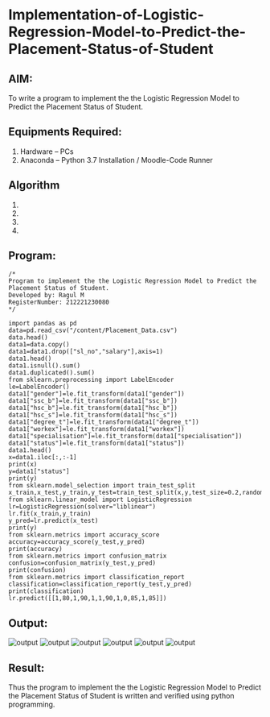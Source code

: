 # Implementation-of-Logistic-Regression-Model-to-Predict-the-Placement-Status-of-Student

## AIM:
To write a program to implement the the Logistic Regression Model to Predict the Placement Status of Student.

## Equipments Required:
1. Hardware – PCs
2. Anaconda – Python 3.7 Installation / Moodle-Code Runner

## Algorithm
1. 
2. 
3. 
4. 

## Program:
```
/*
Program to implement the the Logistic Regression Model to Predict the Placement Status of Student.
Developed by: Ragul M
RegisterNumber: 212221230080 
*/
```
~~~
import pandas as pd
data=pd.read_csv("/content/Placement_Data.csv")
data.head()
data1=data.copy()
data1=data1.drop(["sl_no","salary"],axis=1)
data1.head()
data1.isnull().sum()
data1.duplicated().sum()
from sklearn.preprocessing import LabelEncoder
le=LabelEncoder()
data1["gender"]=le.fit_transform(data1["gender"])
data1["ssc_b"]=le.fit_transform(data1["ssc_b"])
data1["hsc_b"]=le.fit_transform(data1["hsc_b"])
data1["hsc_s"]=le.fit_transform(data1["hsc_s"])
data1["degree_t"]=le.fit_transform(data1["degree_t"])
data1["workex"]=le.fit_transform(data1["workex"])
data1["specialisation"]=le.fit_transform(data1["specialisation"])
data1["status"]=le.fit_transform(data1["status"])
data1.head()
x=data1.iloc[:,:-1]
print(x)
y=data1["status"]
print(y)
from sklearn.model_selection import train_test_split
x_train,x_test,y_train,y_test=train_test_split(x,y,test_size=0.2,random_state=0)
from sklearn.linear_model import LogisticRegression
lr=LogisticRegression(solver="liblinear")
lr.fit(x_train,y_train)
y_pred=lr.predict(x_test)
print(y)
from sklearn.metrics import accuracy_score
accuracy=accuracy_score(y_test,y_pred)
print(accuracy)
from sklearn.metrics import confusion_matrix
confusion=confusion_matrix(y_test,y_pred)
print(confusion)
from sklearn.metrics import classification_report
classification=classification_report(y_test,y_pred)
print(classification)
lr.predict([[1,80,1,90,1,1,90,1,0,85,1,85]])
~~~
## Output:
![output]()
![output]()
![output]()
![output]()
![output]()
![output]()
## Result:
Thus the program to implement the the Logistic Regression Model to Predict the Placement Status of Student is written and verified using python programming.
